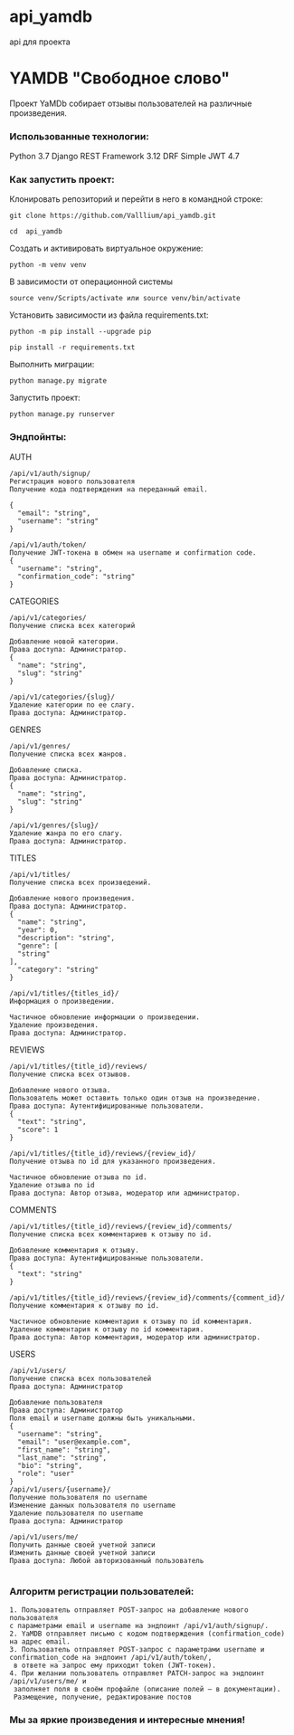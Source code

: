 # api_yamdb

api для проекта 
# YAMDB "Свободное слово"
 
Проект YaMDb собирает отзывы пользователей
на различные произведения.

### Использованные технологии:

Python 3.7
Django REST Framework 3.12
DRF Simple JWT 4.7

### Как запустить проект:

Клонировать репозиторий и перейти в него в командной строке:

```
git clone https://github.com/Valllium/api_yamdb.git
```

```
cd  api_yamdb
```

Cоздать и активировать виртуальное окружение:

```
python -m venv venv
```
В зависимости от операционной системы
```
source venv/Scripts/activate или source venv/bin/activate
```

Установить зависимости из файла requirements.txt:

```
python -m pip install --upgrade pip
```

```
pip install -r requirements.txt
```

Выполнить миграции:

```
python manage.py migrate
```

Запустить проект:

```
python manage.py runserver

```
### Эндпойнты:

AUTH


```
/api/v1/auth/signup/
Регистрация нового пользователя
Получение кода подтверждения на переданный email.

{
  "email": "string",
  "username": "string"
}

/api/v1/auth/token/
Получение JWT-токена в обмен на username и confirmation code.
{
  "username": "string",
  "confirmation_code": "string"
}

```
CATEGORIES
```
/api/v1/categories/
Получение списка всех категорий

Добавление новой категории.
Права доступа: Администратор.
{
  "name": "string",
  "slug": "string"
}

/api/v1/categories/{slug}/
Удаление категории по ее слагу.
Права доступа: Администратор.

```
GENRES
```
/api/v1/genres/
Получение списка всех жанров.

Добавление списка.
Права доступа: Администратор.
{
  "name": "string",
  "slug": "string"
}

/api/v1/genres/{slug}/
Удаление жанра по его слагу.
Права доступа: Администратор.
```
TITLES
``````
/api/v1/titles/
Получение списка всех произведений.

Добавление нового произведения.
Права доступа: Администратор.
{
  "name": "string",
  "year": 0,
  "description": "string",
  "genre": [
  "string"
],
  "category": "string"
}

/api/v1/titles/{titles_id}/
Информация о произведении.

Частичное обновление информации о произведении.
Удаление произведения.
Права доступа: Администратор.

``````
REVIEWS

```
/api/v1/titles/{title_id}/reviews/
Получение списка всех отзывов.

Добавление нового отзыва.
Пользователь может оставить только один отзыв на произведение.
Права доступа: Аутентифицированные пользователи.
{
  "text": "string",
  "score": 1
}

/api/v1/titles/{title_id}/reviews/{review_id}/
Получение отзыва по id для указанного произведения.

Частичное обновление отзыва по id.
Удаление отзыва по id
Права доступа: Автор отзыва, модератор или администратор.
```
COMMENTS

```
/api/v1/titles/{title_id}/reviews/{review_id}/comments/
Получение списка всех комментариев к отзыву по id.

Добавление комментария к отзыву.
Права доступа: Аутентифицированные пользователи.
{
  "text": "string"
}

/api/v1/titles/{title_id}/reviews/{review_id}/comments/{comment_id}/
Получение комментария к отзыву по id.

Частичное обновление комментария к отзыву по id комментария.
Удаление комментария к отзыву по id комментария.
Права доступа: Автор комментария, модератор или администратор.
``````

USERS
```
/api/v1/users/
Получение списка всех пользователей
Права доступа: Администратор

Добавление пользователя
Права доступа: Администратор
Поля email и username должны быть уникальными.
{
  "username": "string",
  "email": "user@example.com",
  "first_name": "string",
  "last_name": "string",
  "bio": "string",
  "role": "user"
} 
/api/v1/users/{username}/
Получение пользователя по username
Изменение данных пользователя по username
Удаление пользователя по username
Права доступа: Администратор

/api/v1/users/me/
Получить данные своей учетной записи
Изменить данные своей учетной записи
Права доступа: Любой авторизованный пользователь
``````
```
```

### Алгоритм регистрации пользователей:
```
1. Пользователь отправляет POST-запрос на добавление нового пользователя 
с параметрами email и username на эндпоинт /api/v1/auth/signup/.
2. YaMDB отправляет письмо с кодом подтверждения (confirmation_code) на адрес email.
3. Пользователь отправляет POST-запрос с параметрами username и
confirmation_code на эндпоинт /api/v1/auth/token/,
 в ответе на запрос ему приходит token (JWT-токен).
4. При желании пользователь отправляет PATCH-запрос на эндпоинт /api/v1/users/me/ и
 заполняет поля в своём профайле (описание полей — в документации).
 Размещение, получение, редактирование постов
```


### Мы за яркие произведения и интересные мнения!